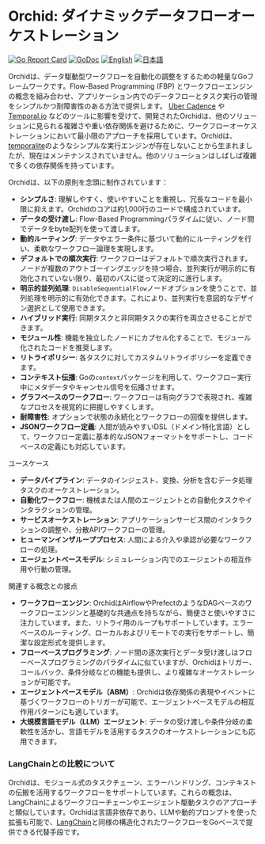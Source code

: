 # Orchid: ダイナミックデータフローオーケストレーション

[![Go Report Card](https://goreportcard.com/badge/github.com/kyodo-tech/orchid)](https://goreportcard.com/report/github.com/kyodo-tech/orchid)
[![GoDoc](https://godoc.org/github.com/kyodo-tech/orchid?status.svg)](https://godoc.org/github.com/kyodo-tech/orchid)
[![English](https://img.shields.io/badge/lang-English-blue)](README.md)
[![日本語](https://img.shields.io/badge/lang-日本語-red)](README.ja.md)

Orchidは、データ駆動型ワークフローを自動化の調整をするための軽量なGoフレームワークです。Flow-Based Programming (FBP) とワークフローエンジンの概念を組み合わせ、アプリケーション内でのデータフローとタスク実行の管理をシンプルかつ耐障害性のある方法で提供します。
[Uber Cadence](https://github.com/uber/cadence) や [Temporal.io](https://temporal.io/) などのツールに影響を受けて、開発されたOrchidは、他のソリューションに見られる複雑さや重い依存関係を避けるために、ワークフローオーケストレーションにおいて最小限のアプローチを採用しています。Orchidは、[temporalite](https://github.com/temporalio/temporalite)のようなシンプルな実行エンジンが存在しないことから生まれましたが、現在はメンテナンスされていません。他のソリューションはしばしば複雑で多くの依存関係を持っています。

Orchidは、以下の原則を念頭に制作されています：
- **シンプルさ**: 理解しやすく、使いやすいことを重視し、冗長なコードを最小限に抑えます。Orchidのコアは約1,000行のコードで構成されています。
- **データの受け渡し**: Flow-Based Programmingパラダイムに従い、ノード間でデータをbyte配列を使って渡します。
- **動的ルーティング**: データやエラー条件に基づいて動的にルーティングを行い、柔軟なワークフロー論理を実現します。
- **デフォルトでの順次実行**: ワークフローはデフォルトで順次実行されます。ノードが複数のアウトゴーイングエッジを持つ場合、並列実行が明示的に有効化されていない限り、最初のパスに従って決定的に進行します。
- **明示的並列処理**: `DisableSequentialFlow`ノードオプションを使うことで、並列処理を明示的に有効化できます。これにより、並列実行を意図的なデザイン選択として使用できます。
- **ハイブリッド実行**: 同期タスクと非同期タスクの実行を両立させることができます。
- **モジュール性**: 機能を独立したノードにカプセル化することで、モジュール化されたコードを推奨します。
- **リトライポリシー**: 各タスクに対してカスタムリトライポリシーを定義できます。
- **コンテキスト伝播**: Goの`context`パッケージを利用して、ワークフロー実行中にメタデータやキャンセル信号を伝播させます。
- **グラフベースのワークフロー**: ワークフローは有向グラフで表現され、複雑なプロセスを視覚的に把握しやすくします。
- **耐障害性**: オプションで状態の永続化とワークフローの回復を提供します。
- **JSONワークフロー定義**: 人間が読みやすいDSL（ドメイン特化言語）として、ワークフロー定義に基本的なJSONフォーマットをサポートし、コードベースの定義にも対応しています。

ユースケース
- **データパイプライン**: データのインジェスト、変換、分析を含むデータ処理タスクのオーケストレーション。
- **自動化ワークフロー**: 機械または人間のエージェントとの自動化タスクやインタラクションの管理。
- **サービスオーケストレーション**: アプリケーションサービス間のインタラクションの調整や、分散APIワークフローの管理。
- **ヒューマンインザループプロセス**: 人間による介入や承認が必要なワークフローの処理。
- **エージェントベースモデル**: シミュレーション内でのエージェントの相互作用や行動の管理。

関連する概念との接点
- **ワークフローエンジン**: OrchidはAirflowやPrefectのようなDAGベースのワークフローエンジンと基礎的な共通点を持ちながら、簡便さと使いやすさに注力しています。また、リトライ用のループもサポートしています。エラーベースのルーティング、ローカルおよびリモートでの実行をサポートし、簡潔な設定形式を提供します。
- **フローベースプログラミング**: ノード間の逐次実行とデータ受け渡しはフローベースプログラミングのパラダイムに似ていますが、Orchidはトリガー、コールバック、条件分岐などの機能も提供し、より複雑なオーケストレーションが可能です。
- **エージェントベースモデル（ABM）**: Orchidは依存関係の表現やイベントに基づくワークフローのトリガーが可能で、エージェントベースモデルの相互作用パターンにも適しています。
- **大規模言語モデル（LLM）エージェント**: データの受け渡しや条件分岐の柔軟性を活かし、言語モデルを活用するタスクのオーケストレーションにも応用できます。

### LangChainとの比較について

Orchidは、モジュール式のタスクチェーン、エラーハンドリング、コンテキストの伝搬を活用するワークフローをサポートしています。これらの概念は、LangChainによるワークフローチェーンやエージェント駆動タスクのアプローチと類似しています。Orchidは言語非依存であり、LLMや動的プロンプトを使った拡張も可能で、[LangChain](https://www.langchain.com/)と同様の構造化されたワークフローをGoベースで提供できる代替手段です。
